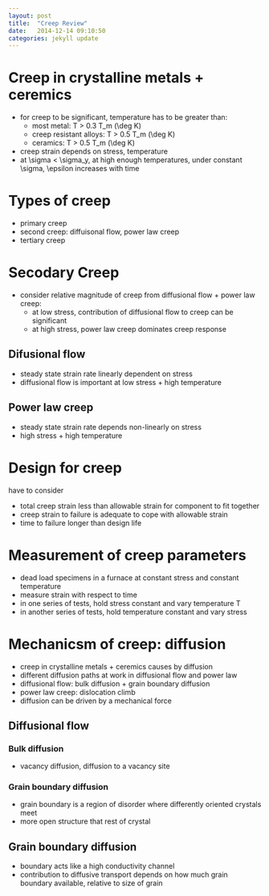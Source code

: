 ```yaml
---
layout: post
title:  "Creep Review"
date:   2014-12-14 09:10:50
categories: jekyll update
---
```

# Creep in crystalline metals + ceremics
- for creep to be significant, temperature has to be greater than:
   + most metal: T > 0.3 T_m (\deg K)
   + creep resistant alloys: T > 0.5 T_m (\deg K)
   + ceramics: T > 0.5 T_m (\deg K)
- creep strain depends on stress, temperature
- at \sigma < \sigma_y, at high enough temperatures, under constant
  \sigma, \epsilon increases with time


# Types of creep
- primary creep
- second creep: diffuisonal flow, power law creep
- tertiary creep

# Secodary Creep
- consider relative magnitude of creep from diffusional flow + power
law creep:
  + at low stress, contribution of diffusional flow to creep can be
    significant
  + at high stress, power law creep dominates creep response
## Difusional flow
- steady state strain rate linearly dependent on stress
- diffusional flow is important at low stress + high temperature

## Power law creep
- steady state strain rate depends non-linearly on stress
- high stress + high temperature

# Design for creep
have to consider
- total creep strain less than allowable strain for component to fit
  together
- creep strain to failure is adequate to cope with allowable strain
- time to failure longer than design life

# Measurement of creep parameters
- dead load specimens in a furnace at constant stress and constant
  temperature
- measure strain with respect to time
- in one series of tests, hold stress constant and vary temperature T
- in another series of tests, hold temperature constant and vary
  stress

# Mechanicsm of creep: diffusion
- creep in crystalline metals + ceremics causes by diffusion
- different diffusion paths at work in diffusional flow and power law
- diffusional flow: bulk diffusion + grain boundary diffusion
- power law creep: dislocation climb
- diffusion can be driven by a mechanical force

## Diffusional flow

### Bulk diffusion
- vacancy diffusion, diffusion to a vacancy site

### Grain boundary diffusion
- grain boundary is a region of disorder where differently oriented
  crystals meet
- more open structure that rest of crystal

## Grain boundary diffusion
- boundary acts like a high conductivity channel
- contribution to diffusive transport depends on how much grain
  boundary available, relative to size of grain
  



